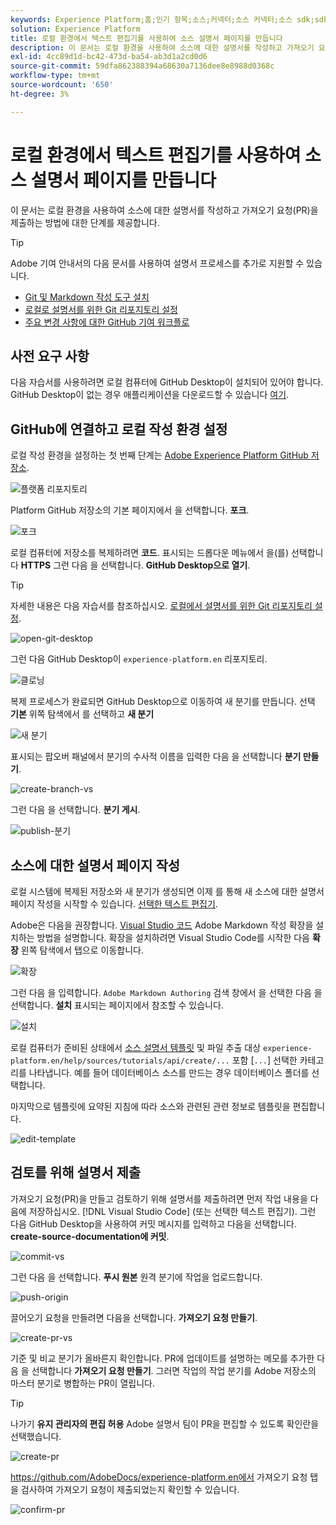 ```yaml
---
keywords: Experience Platform;홈;인기 항목;소스;커넥터;소스 커넥터;소스 sdk;sdk;SDK
solution: Experience Platform
title: 로컬 환경에서 텍스트 편집기를 사용하여 소스 설명서 페이지를 만듭니다
description: 이 문서는 로컬 환경을 사용하여 소스에 대한 설명서를 작성하고 가져오기 요청(PR)을 제출하는 방법에 대한 단계를 제공합니다.
exl-id: 4cc89d1d-bc42-473d-ba54-ab3d1a2cd0d6
source-git-commit: 59dfa862388394a68630a7136dee8e8988d0368c
workflow-type: tm+mt
source-wordcount: '650'
ht-degree: 3%

---
```


# 로컬 환경에서 텍스트 편집기를 사용하여 소스 설명서 페이지를 만듭니다

이 문서는 로컬 환경을 사용하여 소스에 대한 설명서를 작성하고 가져오기 요청(PR)을 제출하는 방법에 대한 단계를 제공합니다.

>[!TIP]
>
>Adobe 기여 안내서의 다음 문서를 사용하여 설명서 프로세스를 추가로 지원할 수 있습니다. <ul><li>[Git 및 Markdown 작성 도구 설치](https://experienceleague.adobe.com/docs/contributor/contributor-guide/setup/install-tools.html?lang=en)</li><li>[로컬로 설명서를 위한 Git 리포지토리 설정](https://experienceleague.adobe.com/docs/contributor/contributor-guide/setup/local-repo.html?lang=en)</li><li>[주요 변경 사항에 대한 GitHub 기여 워크플로](https://experienceleague.adobe.com/docs/contributor/contributor-guide/setup/full-workflow.html?lang=en)</li></ul>

## 사전 요구 사항

다음 자습서를 사용하려면 로컬 컴퓨터에 GitHub Desktop이 설치되어 있어야 합니다. GitHub Desktop이 없는 경우 애플리케이션을 다운로드할 수 있습니다 [여기](https://desktop.github.com/).

## GitHub에 연결하고 로컬 작성 환경 설정

로컬 작성 환경을 설정하는 첫 번째 단계는 [Adobe Experience Platform GitHub 저장소](https://github.com/AdobeDocs/experience-platform.en).

![플랫폼 리포지토리](../assets/platform-repo.png)

Platform GitHub 저장소의 기본 페이지에서 을 선택합니다. **포크**.

![포크](../assets/fork.png)

로컬 컴퓨터에 저장소를 복제하려면 **코드**. 표시되는 드롭다운 메뉴에서 을(를) 선택합니다 **HTTPS** 그런 다음 을 선택합니다. **GitHub Desktop으로 열기**.

>[!TIP]
>
>자세한 내용은 다음 자습서를 참조하십시오. [로컬에서 설명서를 위한 Git 리포지토리 설정](https://experienceleague.adobe.com/docs/contributor/contributor-guide/setup/local-repo.html?lang=en#create-a-local-clone-of-the-repository).

![open-git-desktop](../assets/open-git-desktop.png)

그런 다음 GitHub Desktop이 `experience-platform.en` 리포지토리.

![클로닝](../assets/cloning.png)

복제 프로세스가 완료되면 GitHub Desktop으로 이동하여 새 분기를 만듭니다. 선택 **기본** 위쪽 탐색에서 를 선택하고 **새 분기**

![새 분기](../assets/new-branch.png)

표시되는 팝오버 패널에서 분기의 수사적 이름을 입력한 다음 을 선택합니다 **분기 만들기**.

![create-branch-vs](../assets/create-branch-vs.png)

그런 다음 을 선택합니다. **분기 게시**.

![publish-분기](../assets/publish-branch.png)

## 소스에 대한 설명서 페이지 작성

로컬 시스템에 복제된 저장소와 새 분기가 생성되면 이제 를 통해 새 소스에 대한 설명서 페이지 작성을 시작할 수 있습니다. [선택한 텍스트 편집기](https://experienceleague.adobe.com/docs/contributor/contributor-guide/setup/install-tools.html?lang=en#understand-markdown-editors).

Adobe은 다음을 권장합니다. [Visual Studio 코드](https://code.visualstudio.com/) Adobe Markdown 작성 확장을 설치하는 방법을 설명합니다. 확장을 설치하려면 Visual Studio Code를 시작한 다음 **확장** 왼쪽 탐색에서 탭으로 이동합니다.

![확장](../assets/extension.png)

그런 다음 을 입력합니다. `Adobe Markdown Authoring` 검색 창에서 을 선택한 다음 을 선택합니다. **설치** 표시되는 페이지에서 참조할 수 있습니다.

![설치](../assets/install.png)

로컬 컴퓨터가 준비된 상태에서 [소스 설명서 템플릿](../assets/api-template.zip) 및 파일 추출 대상 `experience-platform.en/help/sources/tutorials/api/create/...` 포함 [`...`] 선택한 카테고리를 나타냅니다. 예를 들어 데이터베이스 소스를 만드는 경우 데이터베이스 폴더를 선택합니다.

마지막으로 템플릿에 요약된 지침에 따라 소스와 관련된 관련 정보로 템플릿을 편집합니다.

![edit-template](../assets/edit-template.png)

## 검토를 위해 설명서 제출

가져오기 요청(PR)을 만들고 검토하기 위해 설명서를 제출하려면 먼저 작업 내용을 다음에 저장하십시오. [!DNL Visual Studio Code] (또는 선택한 텍스트 편집기). 그런 다음 GitHub Desktop을 사용하여 커밋 메시지를 입력하고 다음을 선택합니다. **create-source-documentation에 커밋**.

![commit-vs](../assets/commit-vs.png)

그런 다음 을 선택합니다. **푸시 원본** 원격 분기에 작업을 업로드합니다.

![push-origin](../assets/push-origin.png)

끌어오기 요청을 만들려면 다음을 선택합니다. **가져오기 요청 만들기**.

![create-pr-vs](../assets/create-pr-vs.png)

기준 및 비교 분기가 올바른지 확인합니다. PR에 업데이트를 설명하는 메모를 추가한 다음 을 선택합니다 **가져오기 요청 만들기**. 그러면 작업의 작업 분기를 Adobe 저장소의 마스터 분기로 병합하는 PR이 열립니다.

>[!TIP]
>
>나가기 **유지 관리자의 편집 허용** Adobe 설명서 팀이 PR을 편집할 수 있도록 확인란을 선택했습니다.

![create-pr](../assets/create-pr.png)

https://github.com/AdobeDocs/experience-platform.en에서 가져오기 요청 탭을 검사하여 가져오기 요청이 제출되었는지 확인할 수 있습니다.

![confirm-pr](../assets/confirm-pr.png)
